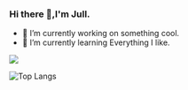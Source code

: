 ### Hi there 👋,I'm Jull.

- 🔭 I’m currently working on something cool.
- 🌱 I’m currently learning Everything I like.

![](https://github-readme-stats.vercel.app/api?username=JullH&show_icons=true&theme=transparent)

![Top Langs](https://github-readme-stats.vercel.app/api/top-langs/?username=JullH&layout=compact&theme=tokyonight)







<!--
**JullH/JullH** is a ✨ _special_ ✨ repository because its `README.md` (this file) appears on your GitHub profile.

Here are some ideas to get you started:

- 🔭 I’m currently working on ...
- 🌱 I’m currently learning ...
- 👯 I’m looking to collaborate on ...
- 🤔 I’m looking for help with ...
- 💬 Ask me about ...
- 📫 How to reach me: ...
- 😄 Pronouns: ...
- ⚡ Fun fact: ...
-->
